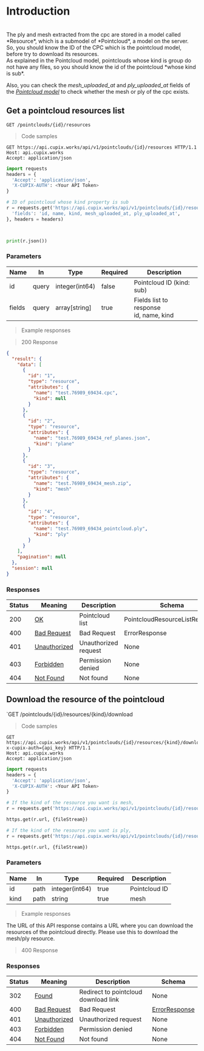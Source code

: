 
# Introduction
<br>
The ply and mesh extracted from the cpc are stored in a model called *Resource*, which is a submodel of *Pointcloud*, a model on the server.  So, you should know the ID of the CPC which is the pointcloud model, before try to download its resources. <br>
As explained in the Pointcloud model, pointclouds whose kind is group do not have any files, so you should know the id of the pointcloud *whose kind is sub*. <br>

Also, you can check the *mesh_uploaded_at* and *ply_uploaded_at* fields of the *[Pointcloud model](https://github.com/cupixrnd/cupix-api/blob/main/Pointcloud.md#parameters)* to check whether the mesh or ply of the cpc exists.

## Get a pointcloud resources list

`GET /pointclouds/{id}/resources`
<a id="opIdpointcloud_get_pointcloud_resources"></a>

> Code samples

```http
GET https://api.cupix.works/api/v1/pointclouds/{id}/resources HTTP/1.1
Host: api.cupix.works
Accept: application/json
```

```python
import requests
headers = {
  'Accept': 'application/json',
  'X-CUPIX-AUTH': <Your API Token>
}

# ID of pointcloud whose kind property is sub
r = requests.get('https://api.cupix.works/api/v1/pointclouds/{id}/resources', params={
  'fields': 'id, name, kind, mesh_uploaded_at, ply_uploaded_at',
}, headers = headers)



print(r.json())

```


<h3 id="pointcloud-list-parameters">Parameters</h3>

|Name|In|Type|Required|Description|
|---|---|---|---|---|
|id|query|integer(int64)|false|Pointcloud ID (kind: sub)|
|fields|query|array[string]|true|Fields list to response <br> id, name, kind|


> Example responses

> 200 Response

```json
{
  "result": {
    "data": [
      {
        "id": "1",
        "type": "resource",
        "attributes": {
          "name": "test.76989_69434.cpc",
          "kind": null
        }
      },
      {
        "id": "2",
        "type": "resource",
        "attributes": {
          "name": "test.76989_69434_ref_planes.json",
          "kind": "plane"
        }
      },
      {
        "id": "3",
        "type": "resource",
        "attributes": {
          "name": "test.76989_69434_mesh.zip",
          "kind": "mesh"
        }
      },
      {
        "id": "4",
        "type": "resource",
        "attributes": {
          "name": "test.76989_69434_pointcloud.ply",
          "kind": "ply"
        }
      }
    ],
    "pagination": null
  },
  "session": null
}
```

<h3 id="pointcloud-list-responses">Responses</h3>

|Status|Meaning|Description|Schema|
|---|---|---|---|
|200|[OK](https://tools.ietf.org/html/rfc7231#section-6.3.1)|Pointcloud list|PointcloudResourceListResponse|
|400|[Bad Request](https://tools.ietf.org/html/rfc7231#section-6.5.1)|Bad Request|ErrorResponse|
|401|[Unauthorized](https://tools.ietf.org/html/rfc7235#section-3.1)|Unauthorized request|None|
|403|[Forbidden](https://tools.ietf.org/html/rfc7231#section-6.5.3)|Permission denied|None|
|404|[Not Found](https://tools.ietf.org/html/rfc7231#section-6.5.4)|Not found|None|



## Download the resource of the pointcloud

`GET /pointclouds/{id}/resources/{kind}/download
<a id="opIdpointcloud_download_pointcloud_resource"></a>

> Code samples

```http
GET https://api.cupix.works/api/v1/pointclouds/{id}/resources/{kind}/download?x-cupix-auth={api_key} HTTP/1.1
Host: api.cupix.works
Accept: application/json
```

```python
import requests
headers = {
  'Accept': 'application/json',
  'X-CUPIX-AUTH': <Your API Token>
}

# If the kind of the resource you want is mesh,
r = requests.get('https://api.cupix.works/api/v1/pointclouds/{id}/resources/mesh/download', headers = headers)

https.get(r.url, {fileStream})

# If the kind of the resource you want is ply,
r = requests.get('https://api.cupix.works/api/v1/pointclouds/{id}/resources/ply/download', headers = headers)

https.get(r.url, {fileStream})


```

<h3 id="pointcloud-resource-download-parameters">Parameters</h3>

|Name|In|Type|Required|Description|
|---|---|---|---|---|
|id|path|integer(int64)|true|Pointcloud ID|
|kind|path|string|true|mesh|ply|

> Example responses

The URL of this API response contains a URL where you can download the resources of the pointcloud directly. Please use this to download the mesh/ply resource.

> 400 Response

<h3 id="pointcloud-download-responses">Responses</h3>

|Status|Meaning|Description|Schema|
|---|---|---|---|
|302|[Found](https://tools.ietf.org/html/rfc7231#section-6.4.3)|Redirect to pointcloud download link|None|
|400|[Bad Request](https://tools.ietf.org/html/rfc7231#section-6.5.1)|Bad Request|[ErrorResponse](#schemaerrorresponse)|
|401|[Unauthorized](https://tools.ietf.org/html/rfc7235#section-3.1)|Unauthorized request|None|
|403|[Forbidden](https://tools.ietf.org/html/rfc7231#section-6.5.3)|Permission denied|None|
|404|[Not Found](https://tools.ietf.org/html/rfc7231#section-6.5.4)|Not found|None|


